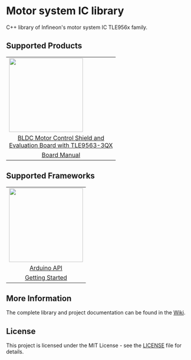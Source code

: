 # Motor system IC library

C++ library of Infineon's motor system IC TLE956x family.

## Supported Products

<table>
    <tr>
        <td><img src="https://github.com/Infineon/Assets/blob/master/Pictures/TLE9563_BLDC_shield.jpg" width=200></td>
    </tr>
    <tr>
        <td style="text-align: center"><a href="https://www.infineon.com/cms/en/product/evaluation-boards/bldc-shield_tle956x/">BLDC Motor Control Shield and <br>Evaluation Board with TLE9563-3QX</a></td>
    </tr>
    <tr>
        <td style="text-align: center"><a href="https://www.infineon.com/dgdl/Infineon-BLDC_Shield_TLE956x-UserManual-v01_00-EN.pdf?fileId=5546d46272e49d2a0173240cd6a32199">Board Manual</a></td>
    </tr>
</table>

## Supported Frameworks

<table>
    <tr>
        <td><img src="https://github.com/infineon/multi-half-bridge/wiki/img/arduino-logo.png" width=200></td>
    </tr>
    <tr>
        <td style="text-align: center"><a href="https://github.com/Infineon/motor-system-ic-tle956x/wiki/Library-Details">Arduino API</a></td>
    </tr>
    <tr>
        <td style="text-align: center"><a href="https://github.com/Infineon/motor-system-ic-tle956x/wiki/Usage">Getting Started</a></td>
    </tr>
</table>

## More Information
The complete library and project documentation can be found in the [Wiki](https://github.com/Infineon/motor-system-ic-tle956x/wiki).

## License

This project is licensed under the MIT License - see the [LICENSE](LICENSE) file for details.